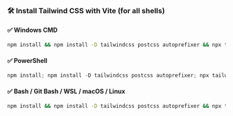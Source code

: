 ### 🛠️ Install Tailwind CSS with Vite (for all shells)

#### ✅ Windows CMD
```cmd
npm install && npm install -D tailwindcss postcss autoprefixer && npx tailwindcss init -p && npm run dev
```

#### ✅ PowerShell
```powershell
npm install; npm install -D tailwindcss postcss autoprefixer; npx tailwindcss init -p; npm run dev
```

#### ✅ Bash / Git Bash / WSL / macOS / Linux
```bash
npm install && npm install -D tailwindcss postcss autoprefixer && npx tailwindcss init -p && npm run dev
```
